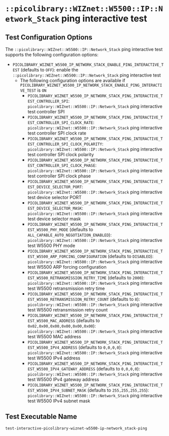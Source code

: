 # `::picolibrary::WIZnet::W5500::IP::Network_Stack` ping interactive test

## Test Configuration Options
The `::picolibrary::WIZnet::W5500::IP::Network_Stack` ping interactive test supports the
following configuration options:
- `PICOLIBRARY_WIZNET_W5500_IP_NETWORK_STACK_ENABLE_PING_INTERACTIVE_TEST` (defaults to
  `OFF`): enable the `::picolibrary::WIZnet::W5500::IP::Network_Stack` ping interactive
  test
    - The following configuration options are available if
      `PICOLIBRARY_WIZNET_W5500_IP_NETWORK_STACK_ENABLE_PING_INTERACTIVE_TEST` is `ON`
       - `PICOLIBRARY_WIZNET_W5500_IP_NETWORK_STACK_PING_INTERACTIVE_TEST_CONTROLLER_SPI`:
         `picolibrary::WIZnet::W5500::IP::Network_Stack` ping interactive test controller
         SPI
       - `PICOLIBRARY_WIZNET_W5500_IP_NETWORK_STACK_PING_INTERACTIVE_TEST_CONTROLLER_SPI_CLOCK_RATE`:
         `picolibrary::WIZnet::W5500::IP::Network_Stack` ping interactive test controller
         SPI clock rate
       - `PICOLIBRARY_WIZNET_W5500_IP_NETWORK_STACK_PING_INTERACTIVE_TEST_CONTROLLER_SPI_CLOCK_POLARITY`:
         `picolibrary::WIZnet::W5500::IP::Network_Stack` ping interactive test controller
         SPI clock polarity
       - `PICOLIBRARY_WIZNET_W5500_IP_NETWORK_STACK_PING_INTERACTIVE_TEST_CONTROLLER_SPI_CLOCK_PHASE`:
         `picolibrary::WIZnet::W5500::IP::Network_Stack` ping interactive test controller
         SPI clock phase
       - `PICOLIBRARY_WIZNET_W5500_IP_NETWORK_STACK_PING_INTERACTIVE_TEST_DEVICE_SELECTOR_PORT`:
         `picolibrary::WIZnet::W5500::IP::Network_Stack` ping interactive test device
         selector PORT
       - `PICOLIBRARY_WIZNET_W5500_IP_NETWORK_STACK_PING_INTERACTIVE_TEST_DEVICE_SELECTOR_MASK`:
         `picolibrary::WIZnet::W5500::IP::Network_Stack` ping interactive test device
         selector mask
       - `PICOLIBRARY_WIZNET_W5500_IP_NETWORK_STACK_PING_INTERACTIVE_TEST_W5500_PHY_MODE`
         (defaults to `ALL_CAPABLE_AUTO_NEGOTIATION_ENABLED`):
         `picolibrary::WIZnet::W5500::IP::Network_Stack` ping interactive test W5500 PHY
         mode
       - `PICOLIBRARY_WIZNET_W5500_IP_NETWORK_STACK_PING_INTERACTIVE_TEST_W5500_ARP_FORCING_CONFIGURATION`
         (defaults to `DISABLED`): `picolibrary::WIZnet::W5500::IP::Network_Stack` ping
         interactive test W5500 ARP forcing configuration
       - `PICOLIBRARY_WIZNET_W5500_IP_NETWORK_STACK_PING_INTERACTIVE_TEST_W5500_RETRANSMISSION_RETRY_TIME`
         (defaults to `2000`): `picolibrary::WIZnet::W5500::IP::Network_Stack` ping
         interactive test W5500 retransmission retry time
       - `PICOLIBRARY_WIZNET_W5500_IP_NETWORK_STACK_PING_INTERACTIVE_TEST_W5500_RETRANSMISSION_RETRY_COUNT`
         (defaults to `8`): `picolibrary::WIZnet::W5500::IP::Network_Stack` ping
         interactive test W5500 retransmission retry count
       - `PICOLIBRARY_WIZNET_W5500_IP_NETWORK_STACK_PING_INTERACTIVE_TEST_W5500_MAC_ADDRESS`
         (defaults to `0x02,0x00,0x00,0x00,0x00,0x00`):
         `picolibrary::WIZnet::W5500::IP::Network_Stack` ping interactive test W5500 MAC
         address
       - `PICOLIBRARY_WIZNET_W5500_IP_NETWORK_STACK_PING_INTERACTIVE_TEST_W5500_IPV4_ADDRESS`
         (defaults to `0,0,0,0`): `picolibrary::WIZnet::W5500::IP::Network_Stack` ping
         interactive test W5500 IPv4 address
       - `PICOLIBRARY_WIZNET_W5500_IP_NETWORK_STACK_PING_INTERACTIVE_TEST_W5500_IPV4_GATEWAY_ADDRESS`
         (defaults to `0,0,0,0`): `picolibrary::WIZnet::W5500::IP::Network_Stack` ping
         interactive test W5500 IPv4 gateway address
       - `PICOLIBRARY_WIZNET_W5500_IP_NETWORK_STACK_PING_INTERACTIVE_TEST_W5500_IPV4_SUBNET_MASK`
         (defaults to `255,255,255,255`): `picolibrary::WIZnet::W5500::IP::Network_Stack`
         ping interactive test W5500 IPv4 subnet mask

## Test Executable Name
`test-interactive-picolibrary-wiznet-w5500-ip-network_stack-ping`
